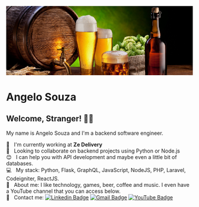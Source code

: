 <img width="auto" src="./cover_beer.jpg">

# Angelo Souza

## Welcome, Stranger! 🧟‍♂️
My name is Angelo Souza and I'm a backend software engineer.

 🍺  &nbsp; I'm currently working at **Ze Delivery**
 <br/> :yellow_heart: &nbsp; Looking to collaborate on backend projects using Python or Node.js
 <br/> :blush: &nbsp; I can help you with API development and maybe even a little bit of databases.
 <br/> :computer: &nbsp; My stack: Python, Flask, GraphQL, JavaScript, NodeJS, PHP, Laravel, Codeigniter, ReactJS.
 <br/> 💬  &nbsp; About me: I like technology, games, beer, coffee and music. I even have a YouTube channel that you can access below.
 <br/> :email: &nbsp; Contact me:
 [![Linkedin Badge](https://img.shields.io/badge/-AngeloSouza-blue?style=flat-square&logo=Linkedin&logoColor=white&link=https://www.linkedin.com/in/angelo-souza-26592a42/)](https://www.linkedin.com/in/angelo-souza-26592a42/)
 [![Gmail Badge](https://img.shields.io/badge/-angelo.bz.souza@gmail.com-c14438?style=flat-square&logo=Gmail&logoColor=white&link=mailto:angelo.bz.souza@gmail.com)](mailto:angelo.bz.souza@gmail.com) 
 [![YouTube Badge](https://img.shields.io/badge/-AngeloSouza-c14438?style=flat-square&logo=YouTube&logoColor=white&link=https://www.youtube.com/channel/UCInnM03xiM0BOf5osLyZqlQ)](https://www.youtube.com/channel/UCInnM03xiM0BOf5osLyZqlQ)